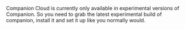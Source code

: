 Companion Cloud is currently only available in experimental versions of Companion. So you need to grab the latest experimental build of companion, install it and set it up like you normally would.
